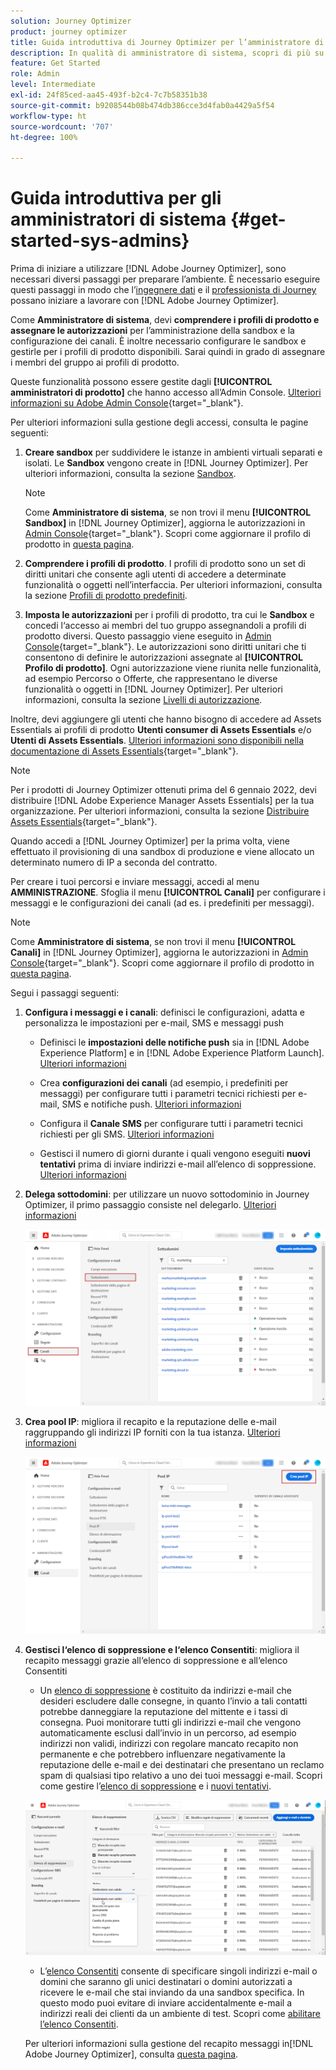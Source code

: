 ```yaml
---
solution: Journey Optimizer
product: journey optimizer
title: Guida introduttiva di Journey Optimizer per l’amministratore di sistema
description: In qualità di amministratore di sistema, scopri di più su come utilizzare Journey Optimizer
feature: Get Started
role: Admin
level: Intermediate
exl-id: 24f85ced-aa45-493f-b2c4-7c7b58351b38
source-git-commit: b9208544b08b474db386cce3d4fab0a4429a5f54
workflow-type: ht
source-wordcount: '707'
ht-degree: 100%

---
```


# Guida introduttiva per gli amministratori di sistema {#get-started-sys-admins}

Prima di iniziare a utilizzare [!DNL Adobe Journey Optimizer], sono necessari diversi passaggi per preparare l’ambiente.  È necessario eseguire questi passaggi in modo che l’[ingegnere dati](data-engineer.md) e il [professionista di Journey](marketer.md) possano iniziare a lavorare con [!DNL Adobe Journey Optimizer].


Come **Amministratore di sistema**, devi **comprendere i profili di prodotto e assegnare le autorizzazioni** per l’amministrazione della sandbox e la configurazione dei canali. È inoltre necessario configurare le sandbox e gestirle per i profili di prodotto disponibili. Sarai quindi in grado di assegnare i membri del gruppo ai profili di prodotto.

Queste funzionalità possono essere gestite dagli **[!UICONTROL amministratori di prodotto]** che hanno accesso all’Admin Console. [Ulteriori informazioni su Adobe Admin Console](https://helpx.adobe.com/it/enterprise/admin-guide.html){target="_blank"}.

Per ulteriori informazioni sulla gestione degli accessi, consulta le pagine seguenti:

1. **Creare sandbox** per suddividere le istanze in ambienti virtuali separati e isolati. Le **Sandbox** vengono create in [!DNL Journey Optimizer]. Per ulteriori informazioni, consulta la sezione [Sandbox](../../administration/sandboxes.md).

   >[!NOTE]
   >Come **Amministratore di sistema**, se non trovi il menu **[!UICONTROL Sandbox]** in [!DNL Journey Optimizer], aggiorna le autorizzazioni in [Admin Console](https://adminconsole.adobe.com/){target="_blank"}. Scopri come aggiornare il profilo di prodotto in [questa pagina](../../administration/permissions.md#edit-product-profile).
   >

1. **Comprendere i profili di prodotto**. I profili di prodotto sono un set di diritti unitari che consente agli utenti di accedere a determinate funzionalità o oggetti nell’interfaccia. Per ulteriori informazioni, consulta la sezione [Profili di prodotto predefiniti](../../administration/ootb-product-profiles.md).

1. **Imposta le autorizzazioni** per i profili di prodotto, tra cui le **Sandbox** e concedi l‘accesso ai membri del tuo gruppo assegnandoli a profili di prodotto diversi. Questo passaggio viene eseguito in [Admin Console](https://adminconsole.adobe.com/){target="_blank"}. Le autorizzazioni sono diritti unitari che ti consentono di definire le autorizzazioni assegnate al **[!UICONTROL Profilo di prodotto]**. Ogni autorizzazione viene riunita nelle funzionalità, ad esempio Percorso o Offerte, che rappresentano le diverse funzionalità o oggetti in [!DNL Journey Optimizer]. Per ulteriori informazioni, consulta la sezione [Livelli di autorizzazione](../../administration/high-low-permissions.md).

Inoltre, devi aggiungere gli utenti che hanno bisogno di accedere ad Assets Essentials ai profili di prodotto **Utenti consumer di Assets Essentials** e/o **Utenti di Assets Essentials**. [Ulteriori informazioni sono disponibili nella documentazione di Assets Essentials](https://experienceleague.adobe.com/docs/experience-manager-assets-essentials/help/deploy-administer.html?lang=it){target="_blank"}.

>[!NOTE]
>Per i prodotti di Journey Optimizer ottenuti prima del 6 gennaio 2022, devi distribuire [!DNL Adobe Experience Manager Assets Essentials] per la tua organizzazione. Per ulteriori informazioni, consulta la sezione [Distribuire Assets Essentials](https://experienceleague.adobe.com/docs/experience-manager-assets-essentials/help/deploy-administer.html?lang=it){target="_blank"}.

Quando accedi a [!DNL Journey Optimizer] per la prima volta, viene effettuato il provisioning di una sandbox di produzione e viene allocato un determinato numero di IP a seconda del contratto.

Per creare i tuoi percorsi e inviare messaggi, accedi al menu **AMMINISTRAZIONE**. Sfoglia il menu **[!UICONTROL Canali]** per configurare i messaggi e le configurazioni dei canali (ad es. i predefiniti per messaggi).

>[!NOTE]
>Come **Amministratore di sistema**, se non trovi il menu **[!UICONTROL Canali]** in [!DNL Journey Optimizer], aggiorna le autorizzazioni in [Admin Console](https://adminconsole.adobe.com/){target="_blank"}. Scopri come aggiornare il profilo di prodotto in [questa pagina](../../administration/permissions.md#edit-product-profile).
>

Segui i passaggi seguenti:

1. **Configura i messaggi e i canali**: definisci le configurazioni, adatta e personalizza le impostazioni per e-mail, SMS e messaggi push

   * Definisci le **impostazioni delle notifiche push** sia in [!DNL Adobe Experience Platform] e in [!DNL Adobe Experience Platform Launch]. [Ulteriori informazioni](../../push/push-gs.md)

   * Crea **configurazioni dei canali** (ad esempio, i predefiniti per messaggi) per configurare tutti i parametri tecnici richiesti per e-mail, SMS e notifiche push. [Ulteriori informazioni](../../configuration/channel-surfaces.md)

   * Configura il **Canale SMS** per configurare tutti i parametri tecnici richiesti per gli SMS. [Ulteriori informazioni](../../sms/sms-configuration.md)

   * Gestisci il numero di giorni durante i quali vengono eseguiti **nuovi tentativi** prima di inviare indirizzi e-mail all’elenco di soppressione. [Ulteriori informazioni](../../configuration/manage-suppression-list.md)

1. **Delega sottodomini**: per utilizzare un nuovo sottodominio in Journey Optimizer, il primo passaggio consiste nel delegarlo. [Ulteriori informazioni](../../configuration/about-subdomain-delegation.md)

   ![](../assets/subdomain.png)

1. **Crea pool IP**: migliora il recapito e la reputazione delle e-mail raggruppando gli indirizzi IP forniti con la tua istanza. [Ulteriori informazioni](../../configuration/ip-pools.md)

   ![](../assets/ip-pool.png)

1. **Gestisci l‘elenco di soppressione e l‘elenco Consentiti**: migliora il recapito messaggi grazie all‘elenco di soppressione e all‘elenco Consentiti

   * Un [elenco di soppressione](../../reports/suppression-list.md) è costituito da indirizzi e-mail che desideri escludere dalle consegne, in quanto l’invio a tali contatti potrebbe danneggiare la reputazione del mittente e i tassi di consegna. Puoi monitorare tutti gli indirizzi e-mail che vengono automaticamente esclusi dall’invio in un percorso, ad esempio indirizzi non validi, indirizzi con regolare mancato recapito non permanente e che potrebbero influenzare negativamente la reputazione delle e-mail e dei destinatari che presentano un reclamo spam di qualsiasi tipo relativo a uno dei tuoi messaggi e-mail. Scopri come gestire l’[elenco di soppressione](../../configuration/manage-suppression-list.md) e i [nuovi tentativi](../../configuration/retries.md).

   ![](../assets/suppression-list-filtering-example.png)

   * L’[elenco Consentiti](../../configuration/allow-list.md) consente di specificare singoli indirizzi e-mail o domini che saranno gli unici destinatari o domini autorizzati a ricevere le e-mail che stai inviando da una sandbox specifica. In questo modo puoi evitare di inviare accidentalmente e-mail a indirizzi reali dei clienti da un ambiente di test. Scopri come [abilitare l’elenco Consentiti](../../configuration/allow-list.md).

   Per ulteriori informazioni sulla gestione del recapito messaggi in[!DNL Adobe Journey Optimizer], consulta [questa pagina](../../reports/deliverability.md).
